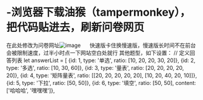 # -浏览器下载油猴（tampermonkey），把代码贴进去，刷新问卷网页
在此处修改为问卷网址![image](https://github.com/user-attachments/assets/3bac5b0b-b61a-465d-8024-32c1053aa0a4)      
快速版卡住换慢速版，慢速版长时间不在前台会被限制速度，过半小时点一下网站空白处就行
其他题型，如下设置：
// 定义回答列表
    let answerList = [
        {id: 1, type: '单选', ratio: [10, 20, 20, 30, 20]},
        {id: 2, type: '多选', ratio: [10, 30, 60]},
        {id: 3, type: '量表', ratio: [20, 20, 20, 20, 20]},
        {id: 4, type: '矩阵量表', ratio: [[20, 20, 20, 20, 20], [10, 20, 40, 20, 10]]},
        {id: 5, type: '下拉', ratio: [50, 50]},
        {id: 6, type: '填空', ratio: [50, 50], content: ['哈哈哈', '嘿嘿嘿']},
